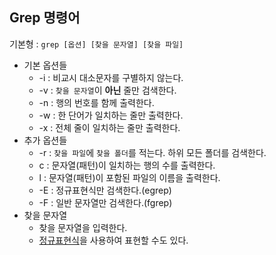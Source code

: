## Grep 명령어
기본형 : `grep [옵션] [찾을 문자열] [찾을 파일]`
* 기본 옵션들
  * -i : 비교시 대소문자를 구별하지 않는다.
  * -v : `찾을 문자열`이 **아닌** 줄만 검색한다.
  * -n : 행의 번호를 함께 출력한다.
  * -w : 한 단어가 일치하는 줄만 출력한다.
  * -x : 전체 줄이 일치하는 줄만 출력한다.
* 추가 옵션들
  * -r : `찾을 파일`에 `찾을 폴더`를 적는다. 하위 모든 폴더를 검색한다.
  * c : 문자열(패턴)이 일치하는 행의 수를 출력한다.
  * l : 문자열(패턴)이 포함된 파일의 이름을 출력한다.
  * -E : 정규표현식만 검색한다.(egrep)
  * -F : 일반 문자열만 검색한다.(fgrep)
* 찾을 문자열
  * 찾을 문자열을 입력한다.
  * [정규표현식](https://github.com/kaonmir/Linux_Server/blob/master/%EC%A0%95%EA%B7%9C%ED%91%9C%ED%98%84%EC%8B%9D(%EC%9E%91%EC%84%B1%EC%9A%94%EB%A7%9D).md)을 사용하여 표현할 수도 있다.


